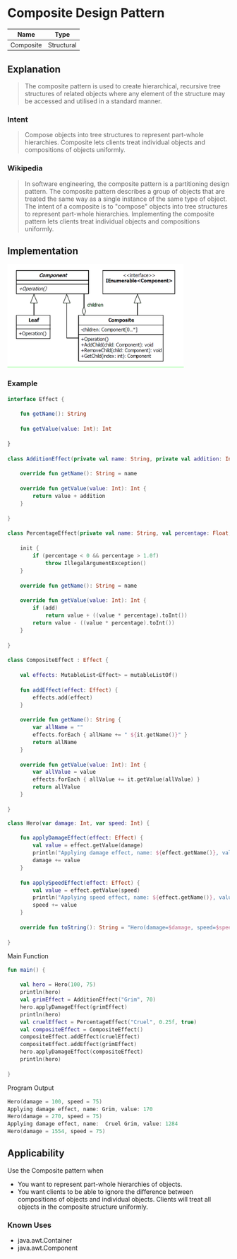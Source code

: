 # Composite Design Pattern

|Name|Type|
|---|---|
|Composite|Structural|

## Explanation

> The composite pattern is used to create hierarchical, recursive tree structures of related objects where any element of
> the structure may be accessed and utilised in a standard manner.

### Intent

> Compose objects into tree structures to represent part-whole hierarchies. Composite lets clients treat individual
> objects and compositions of objects uniformly.

### Wikipedia

> In software engineering, the composite pattern is a partitioning design pattern. The composite pattern describes a group
> of objects that are treated the same way as a single instance of the same type of object. The intent of a composite is
> to "compose" objects into tree structures to represent part-whole hierarchies. Implementing the composite pattern lets
> clients treat individual objects and compositions uniformly.

## Implementation

<img src="./src/main/resources/composite-uml.png" width="400">

### Example

```kotlin
interface Effect {

    fun getName(): String

    fun getValue(value: Int): Int

}

class AdditionEffect(private val name: String, private val addition: Int) : Effect {

    override fun getName(): String = name

    override fun getValue(value: Int): Int {
        return value + addition
    }

}

class PercentageEffect(private val name: String, val percentage: Float, val add: Boolean) : Effect {

    init {
        if (percentage < 0 && percentage > 1.0f)
            throw IllegalArgumentException()
    }

    override fun getName(): String = name

    override fun getValue(value: Int): Int {
        if (add)
            return value + ((value * percentage).toInt())
        return value - ((value * percentage).toInt())
    }

}

class CompositeEffect : Effect {

    val effects: MutableList<Effect> = mutableListOf()

    fun addEffect(effect: Effect) {
        effects.add(effect)
    }

    override fun getName(): String {
        var allName = ""
        effects.forEach { allName += " ${it.getName()}" }
        return allName
    }

    override fun getValue(value: Int): Int {
        var allValue = value
        effects.forEach { allValue += it.getValue(allValue) }
        return allValue
    }

}

```

```kotlin
class Hero(var damage: Int, var speed: Int) {

    fun applyDamageEffect(effect: Effect) {
        val value = effect.getValue(damage)
        println("Applying damage effect, name: ${effect.getName()}, value: $value")
        damage += value
    }

    fun applySpeedEffect(effect: Effect) {
        val value = effect.getValue(speed)
        println("Applying speed effect, name: ${effect.getName()}, value: $value")
        speed += value
    }

    override fun toString(): String = "Hero(damage=$damage, speed=$speed)"

}
```

Main Function

```kotlin
fun main() {

    val hero = Hero(100, 75)
    println(hero)
    val grimEffect = AdditionEffect("Grim", 70)
    hero.applyDamageEffect(grimEffect)
    println(hero)
    val cruelEffect = PercentageEffect("Cruel", 0.25f, true)
    val compositeEffect = CompositeEffect()
    compositeEffect.addEffect(cruelEffect)
    compositeEffect.addEffect(grimEffect)
    hero.applyDamageEffect(compositeEffect)
    println(hero)

}

```

Program Output

```kotlin
Hero(damage = 100, speed = 75)
Applying damage effect, name: Grim, value: 170
Hero(damage = 270, speed = 75)
Applying damage effect, name:  Cruel Grim, value: 1284
Hero(damage = 1554, speed = 75)
```

## Applicability

Use the Composite pattern when

* You want to represent part-whole hierarchies of objects.
* You want clients to be able to ignore the difference between compositions of objects and individual objects. Clients
  will treat all objects in the composite structure uniformly.

### Known Uses

- java.awt.Container
- java.awt.Component
